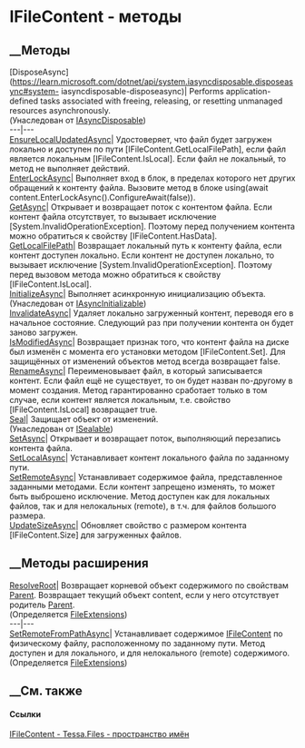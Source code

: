# IFileContent - методы
##  __Методы
[DisposeAsync](https://learn.microsoft.com/dotnet/api/system.iasyncdisposable.disposeasync#system-
iasyncdisposable-disposeasync)| Performs application-defined tasks associated
with freeing, releasing, or resetting unmanaged resources asynchronously.  
(Унаследован от
[IAsyncDisposable](https://learn.microsoft.com/dotnet/api/system.iasyncdisposable))  
---|---  
[EnsureLocalUpdatedAsync](M_Tessa_Files_IFileContent_EnsureLocalUpdatedAsync.htm)|
Удостоверяет, что файл будет загружен локально и доступен по пути
[IFileContent.GetLocalFilePath], если файл является локальным
[IFileContent.IsLocal]. Если файл не локальный, то метод не выполняет
действий.  
[EnterLockAsync](M_Tessa_Files_IFileContent_EnterLockAsync.htm)|  Выполняет
вход в блок, в пределах которого нет других обращений к контенту файла.
Вызовите метод в блоке using(await
content.EnterLockAsync().ConfigureAwait(false)).  
[GetAsync](M_Tessa_Files_IFileContent_GetAsync.htm)|  Открывает и возвращает
поток с контентом файла. Если контент файла отсутствует, то вызывает
исключение [System.InvalidOperationException]. Поэтому перед получением
контента можно обратиться к свойству [IFileContent.HasData].  
[GetLocalFilePath](M_Tessa_Files_IFileContent_GetLocalFilePath.htm)|
Возвращает локальный путь к контенту файла, если контент доступен локально.
Если контент не доступен локально, то вызывает исключение
[System.InvalidOperationException]. Поэтому перед вызовом метода можно
обратиться к свойству [IFileContent.IsLocal].  
[InitializeAsync](M_Tessa_Platform_IAsyncInitializable_InitializeAsync.htm)|
Выполняет асинхронную инициализацию объекта.  
(Унаследован от
[IAsyncInitializable](T_Tessa_Platform_IAsyncInitializable.htm))  
[InvalidateAsync](M_Tessa_Files_IFileContent_InvalidateAsync.htm)|  Удаляет
локально загруженный контент, переводя его в начальное состояние. Следующий
раз при получении контента он будет заново загружен.  
[IsModifiedAsync](M_Tessa_Files_IFileContent_IsModifiedAsync.htm)|  Возвращает
признак того, что контент файла на диске был изменён с момента его установки
методом [IFileContent.Set]. Для защищённых от изменений объектов метод всегда
возвращает false.  
[RenameAsync](M_Tessa_Files_IFileContent_RenameAsync.htm)|  Переименовывает
файл, в который записывается контент. Если файл ещё не существует, то он будет
назван по-другому в момент создания. Метод гарантированно сработает только в
том случае, если контент является локальным, т.е. свойство
[IFileContent.IsLocal] возвращает true.  
[Seal](M_Tessa_Platform_ISealable_Seal.htm)| Защищает объект от изменений.  
(Унаследован от [ISealable](T_Tessa_Platform_ISealable.htm))  
[SetAsync](M_Tessa_Files_IFileContent_SetAsync.htm)| Открывает и возвращает
поток, выполняющий перезапись контента файла.  
[SetLocalAsync](M_Tessa_Files_IFileContent_SetLocalAsync.htm)| Устанавливает
контент локального файла по заданному пути.  
[SetRemoteAsync](M_Tessa_Files_IFileContent_SetRemoteAsync.htm)|
Устанавливает содержимое файла, представленное заданными методами. Если
контент запрещено изменять, то может быть выброшено исключение. Метод доступен
как для локальных файлов, так и для нелокальных (remote), в т.ч. для файлов
большого размера.  
[UpdateSizeAsync](M_Tessa_Files_IFileContent_UpdateSizeAsync.htm)|  Обновляет
свойство с размером контента [IFileContent.Size] для загруженных файлов.  
## __Методы расширения
[ResolveRoot](M_Tessa_Files_FileExtensions_ResolveRoot.htm)|  Возвращает
корневой объект содержимого по свойствам
[Parent](P_Tessa_Files_IFileContent_Parent.htm). Возвращает текущий объект
content, если у него отсутствует родитель
[Parent](P_Tessa_Files_IFileContent_Parent.htm).  
(Определяется [FileExtensions](T_Tessa_Files_FileExtensions.htm))  
---|---  
[SetRemoteFromPathAsync](M_Tessa_Files_FileExtensions_SetRemoteFromPathAsync.htm)|
Устанавливает содержимое [IFileContent](T_Tessa_Files_IFileContent.htm) по
физическому файлу, расположенному по заданному пути. Метод доступен и для
локального, и для нелокального (remote) содержимого.  
(Определяется [FileExtensions](T_Tessa_Files_FileExtensions.htm))  
##  __См. также
#### Ссылки
[IFileContent - ](T_Tessa_Files_IFileContent.htm)
[Tessa.Files - пространство имён](N_Tessa_Files.htm)
